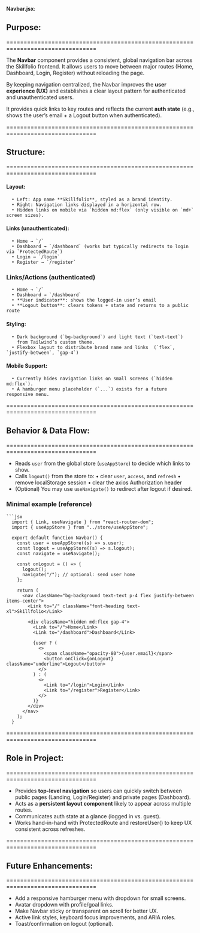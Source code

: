   **Navbar.jsx**:

  ## Purpose:
  ================================================================================

  The **Navbar** component provides a consistent, global navigation bar 
  across the Skillfolio frontend. It allows users to move between 
  major routes (Home, Dashboard, Login, Register) without reloading the page.  

  By keeping navigation centralized, the Navbar improves the 
  **user experience (UX)** and establishes a clear layout 
  pattern for authenticated and unauthenticated users.
  
  It provides quick links to key routes and reflects the current **auth state** 
  (e.g., shows the user’s email + a Logout button when authenticated).

  ================================================================================

  ## Structure:
  ================================================================================

  #### Layout:
      • Left: App name **Skillfolio**, styled as a brand identity.
      • Right: Navigation links displayed in a horizontal row.
      • Hidden links on mobile via `hidden md:flex` (only visible on `md+` screen sizes).

  #### Links (unauthenticated):
      • Home → `/`
      • Dashboard → `/dashboard` (works but typically redirects to login via `ProtectedRoute`)
      • Login → `/login`
      • Register → `/register`

  ### Links/Actions (authenticated)
      • Home → `/`
      • Dashboard → `/dashboard`
      • **User indicator**: shows the logged-in user’s email
      • **Logout button**: clears tokens + state and returns to a public route

  #### Styling:
      • Dark background (`bg-background`) and light text (`text-text`) 
        from Tailwind’s custom theme.
      • Flexbox layout to distribute brand name and links  (`flex`, `justify-between`, `gap-4`)

  #### Mobile Support:
      • Currently hides navigation links on small screens (`hidden md:flex`).
      • A hamburger menu placeholder (`...`) exists for a future responsive menu.

  ================================================================================

  ## Behavior & Data Flow:
  ================================================================================

  - Reads `user` from the global store (`useAppStore`) to decide which links to show.
  - Calls `logout()` from the store to:
    • clear `user`, `access`, and `refresh`
    • remove localStorage session
    • clear the axios Authorization header
  - (Optional) You may use `useNavigate()` to redirect after logout if desired.


  ### Minimal example (reference)
    ```jsx
      import { Link, useNavigate } from "react-router-dom";
      import { useAppStore } from "../store/useAppStore";

      export default function Navbar() {
        const user = useAppStore((s) => s.user);
        const logout = useAppStore((s) => s.logout);
        const navigate = useNavigate();

        const onLogout = () => {
          logout();
          navigate("/"); // optional: send user home
        };

        return (
          <nav className="bg-background text-text p-4 flex justify-between items-center">
            <Link to="/" className="font-heading text-xl">Skillfolio</Link>

            <div className="hidden md:flex gap-4">
              <Link to="/">Home</Link>
              <Link to="/dashboard">Dashboard</Link>

              {user ? (
                <>
                  <span className="opacity-80">{user.email}</span>
                  <button onClick={onLogout} className="underline">Logout</button>
                </>
              ) : (
                <>
                  <Link to="/login">Login</Link>
                  <Link to="/register">Register</Link>
                </>
              )}
            </div>
          </nav>
        );
      }

  ================================================================================

  ## Role in Project:
  ================================================================================

  - Provides **top-level navigation** so users can quickly switch 
    between public pages (Landing, Login/Register) and private pages (Dashboard).
  - Acts as a **persistent layout component** likely to appear 
    across multiple routes.
  - Communicates auth state at a glance (logged in vs. guest).
  - Works hand-in-hand with ProtectedRoute and restoreUser() to keep UX consistent across refreshes.

  ================================================================================

  ## Future Enhancements:
  ================================================================================

  - Add a responsive hamburger menu with dropdown for small screens.
  - Avatar dropdown with profile/goal links.
  - Make Navbar sticky or transparent on scroll for better UX.
  - Active link styles, keyboard focus improvements, and ARIA roles.
  - Toast/confirmation on logout (optional).
